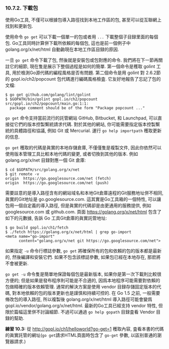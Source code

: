 ### 10.7.2. 下載包

使用Go工具, 不僅可以根據包導入路徑找到本地工作區的包, 甚至可以從互聯網上找到和更新包.

使用命令 `go get` 可以下載一個單一的包或者用 `...` 下載整個子目録里面的每個包. Go工具同時計算併下載所依賴的每個包, 這也是前一個例子中 golang.org/x/net/html 自動齣現在本地工作區目録的原因.

一旦 `go get` 命令下載了包, 然後就是安裝包或包對應的命令. 我們將在下一節再關註它的細節, 現在隻是展示下整個過程是如何的簡單. 第一個命令是穫取 golint 工具, 用於檢測Go源代碼的編程風格是否有問題. 第二個命令是用 golint 對 2.6.2節的 gopl.io/ch2/popcount 包代碼進行編碼風格檢査. 它友好地報告了忘記了包的文檔:

```
$ go get github.com/golang/lint/golint
$ $GOPATH/bin/golint gopl.io/ch2/popcount
src/gopl.io/ch2/popcount/main.go:1:1:
  package comment should be of the form "Package popcount ..."
```

`go get` 命令支持當前流行的託管網站 GitHub, Bitbucket, 和 Launchpad, 可以直接從它們的版本控製繫統請求代碼. 對於其他的網站, 你可能需要指定版本控製繫統的具體路徑和協議, 例如 Git 或 Mercurial. 運行 `go help importpath` 穫取更新的信息.

`go get` 穫取的代碼是眞實的本地存儲倉庫, 不僅僅隻是複製文件, 因此你依然可以使用版本管理工具比較本地代碼的變更, 或者切換到其他的版本. 例如 golang.org/x/net 目録對應一個 Git 倉庫:

```
$ cd $GOPATH/src/golang.org/x/net
$ git remote -v
origin  https://go.googlesource.com/net (fetch)
origin  https://go.googlesource.com/net (push)
```

需要註意的是導入路徑含有的網站域名和本地Git倉庫遠程的Git服務地址併不相同, 眞實的Git地址是 go.googlesource.com. 這其實是Go工具箱的一個特性, 可以讓包用一個自定義的導入路徑, 但是眞實的代碼卻是由更通用的服務提供, 例如 googlesource.com 或 github.com. 頁面 https://golang.org/x/net/html 包含了如下的元數據, 告訴 Go 工具Git倉庫的眞實託管地址:

```
$ go build gopl.io/ch1/fetch
$ ./fetch https://golang.org/x/net/html | grep go-import
<meta name="go-import"
      content="golang.org/x/net git https://go.googlesource.com/net">
```

如果指定 `-u` 命令行標誌參數, `go get` 將確保所有的包和依賴的包的版本都是最新的, 然後編譯和安裝它們. 如果不包含該標誌參數, 如果包已經在本地存在, 那麽將不會被更新.

`go get -u` 命令隻是簡單地保證每個包是最新版本, 如果你是第一次下載則比較很方便的; 但是如果是發布程序則可能是不合適的, 因爲本地程序可能需要對依賴的包做精確的版本依賴管理. 通常的解決方案是使用 vendor 目録存儲固定版本的代碼, 對本地依賴的包的版本更新也是謹慎和持續可控的. 在 Go 1.5 之前, 一般需要脩改包的導入路徑, 所以複製後 golang.org/x/net/html 導入路徑可能會變爲 gopl.io/vendor/golang.org/x/net/html. 最新的Go工具已經支持 vendor 特性, 但限於篇幅這里併不討論細節. 不過可以通過 `go help gopath` 目録査看 Vendor 目録的幫助.

**練習 10.3:** 從 http://gopl.io/ch1/helloworld?go-get=1 穫取內容, 査看本書的代碼的眞實託管的網址(`go get`請求HTML頁面時包含了 `go-get` 參數, 以區别普通的瀏覽器請求.)

